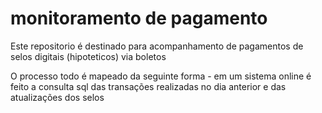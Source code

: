 # monitoramento de pagamento

Este repositorio é destinado para acompanhamento de pagamentos de selos digitais (hipoteticos) via boletos


O processo todo é mapeado da seguinte forma - 
em um sistema online é feito a consulta sql das transações realizadas no dia anterior e das atualizações dos selos

